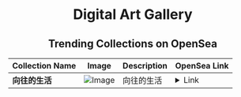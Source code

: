 <div align="center">

# Digital Art Gallery

## Trending Collections on OpenSea

| Collection Name                       | Image                                                                                     | Description                       | OpenSea Link                                                                                          |
|---------------------------------------|-------------------------------------------------------------------------------------------|-----------------------------------|--------------------------------------------------------------------------------------------------------|
| **向往的生活** | ![Image](https://i.seadn.io/s/raw/files/5e73aee111449025deb056efa3c4587b.jpg?w=500&auto=format?w=200&auto=format) | 向往的生活 | <details><summary>Link</summary>[向往的生活](https://opensea.io/collection/xiang-wang-de-sheng-huo)</details> |

</div>